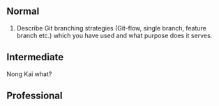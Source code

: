 ## Normal
1.  Describe Git branching strategies (Git-flow, single branch, feature branch etc.) which you have used and what purpose does it serves.

## Intermediate
Nong Kai what?
## Professional